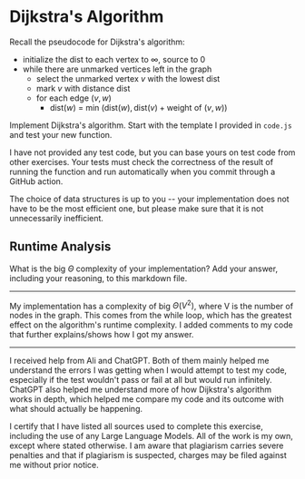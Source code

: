# Dijkstra's Algorithm

Recall the pseudocode for Dijkstra's algorithm:
- initialize the dist to each vertex to $\infty$, source to 0
- while there are unmarked vertices left in the graph
    - select the unmarked vertex $v$ with the lowest dist
    - mark $v$ with distance dist
    - for each edge $(v,w)$
        - dist($w$) = min $\left(\textrm{dist}(w), \textrm{dist}(v) + \textrm{weight of }(v, w)\right)$

Implement Dijkstra's algorithm. Start with the template I provided in `code.js`
and test your new function.

I have not provided any test code, but you can base yours on test code from
other exercises. Your tests must check the correctness of the result of running
the function and run automatically when you commit through a GitHub action.

The choice of data structures is up to you -- your implementation does not have
to be the most efficient one, but please make sure that it is not unnecessarily
inefficient.

## Runtime Analysis

What is the big $\Theta$ complexity of your implementation? Add your
answer, including your reasoning, to this markdown file.

-----

My implementation has a complexity of big $\Theta(V^2)$, where V is the number of nodes in the graph.  This comes from the while loop, which has the greatest effect on the algorithm's runtime complexity.  I added comments to my code that further explains/shows how I got my answer.

-----

I received help from Ali and ChatGPT.  Both of them mainly helped me understand the errors I was getting when I would attempt to test my code, especially if the test wouldn't pass or fail at all but would run infinitely.  ChatGPT also helped me understand more of how Dijkstra's algorithm works in depth, which helped me compare my code and its outcome with what should actually be happening.

I certify that I have listed all sources used to complete this exercise, including the use of any Large Language Models.  All of the work is my own, except where stated otherwise.  I am aware that plagiarism carries severe penalties and that if plagiarism is suspected, charges may be filed against me without prior notice.
